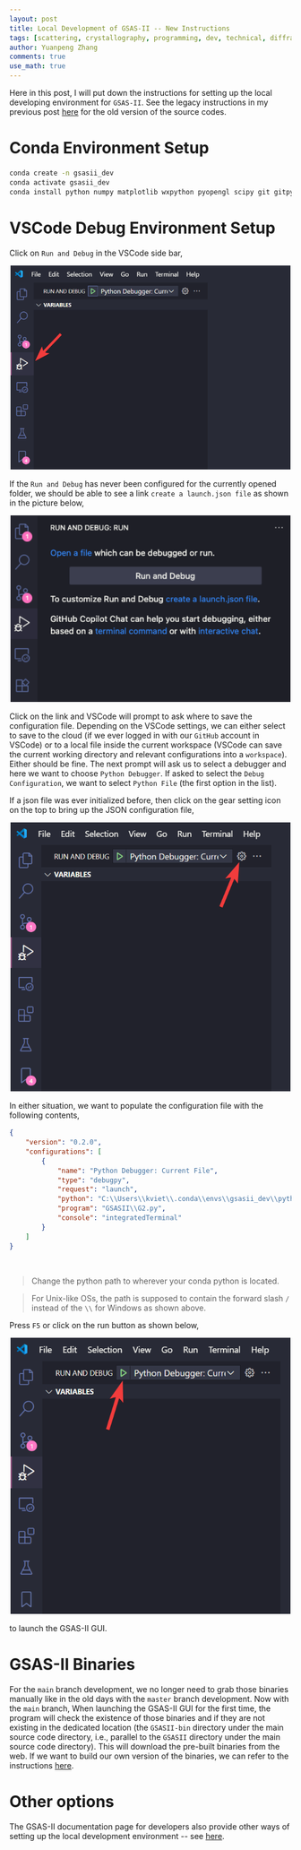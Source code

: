 ```yaml
---
layout: post
title: Local Development of GSAS-II -- New Instructions
tags: [scattering, crystallography, programming, dev, technical, diffraction]
author: Yuanpeng Zhang
comments: true
use_math: true
---
```


Here in this post, I will put down the instructions for setting up the local developing environment for `GSAS-II`. See the legacy instructions in my previous post [here]() for the old version of the source codes.

Conda Environment Setup
===

```bash
conda create -n gsasii_dev
conda activate gsasii_dev
conda install python numpy matplotlib wxpython pyopengl scipy git gitpython PyCifRW pillow conda requests hdf5 h5py imageio zarr xmltodict pybaselines seekpath pywin32 -c conda-forge -y
```

VSCode Debug Environment Setup
===

Click on `Run and Debug` in the VSCode side bar,

<p align='center'>
<img src="/assets/img/posts/vscode_debug.png"
   style="border:none;"
   width="500"
   alt="vscode_debug"
   title="vscode_debug" />
</p>

If the `Run and Debug` has never been configured for the currently opened folder, we should be able to see a link `create a launch.json file` as shown in the picture below,

<p align='center'>
<img src="/assets/img/posts/vscode_debug_config_init.png"
   style="border:none;"
   width="500"
   alt="vscode_debug_config_init"
   title="vscode_debug_config_init" />
</p>

Click on the link and VSCode will prompt to ask where to save the configuration file. Depending on the VSCode settings, we can either select to save to the cloud (if we ever logged in with our `GitHub` account in VSCode) or to a local file inside the current workspace (VSCode can save the current working directory and relevant configurations into a `workspace`). Either should be fine. The next prompt will ask us to select a debugger and here we want to choose `Python Debugger`. If asked to select the `Debug Configuration`, we want to select `Python File` (the first option in the list).

If a json file was ever initialized before, then click on the gear setting icon on the top to bring up the JSON configuration file,

<p align='center'>
<img src="/assets/img/posts/vscode_debug_config.png"
   style="border:none;"
   width="500"
   alt="vscode_debug_config"
   title="vscode_debug_config" />
</p>

In either situation, we want to populate the configuration file with the following contents,

```json
{
    "version": "0.2.0",
    "configurations": [
        {
            "name": "Python Debugger: Current File",
            "type": "debugpy",
            "request": "launch",
            "python": "C:\\Users\\kviet\\.conda\\envs\\gsasii_dev\\python",
            "program": "GSASII\\G2.py",
            "console": "integratedTerminal"
        }
    ]
}
```

<br>

> Change the python path to wherever your conda python is located.

> For Unix-like OSs, the path is supposed to contain the forward slash `/` instead of the `\\` for Windows as shown above.

Press `F5` or click on the run button as shown below,

<p align='center'>
<img src="/assets/img/posts/vscode_debug_run.png"
   style="border:none;"
   width="500"
   alt="vscode_debug_run"
   title="vscode_debug_run" />
</p>

to launch the GSAS-II GUI.

GSAS-II Binaries
===

For the `main` branch development, we no longer need to grab those binaries manually like in the old days with the `master` branch development. Now with the `main` branch, When launching the GSAS-II GUI for the first time, the program will check the existence of those binaries and if they are not existing in the dedicated location (the `GSASII-bin` directory under the main source code directory, i.e., parallel to the `GSASII` directory under the main source code directory). This will download the pre-built binaries from the web. If we want to build our own version of the binaries, we can refer to the instructions [here](https://advancedphotonsource.github.io/GSAS-II-tutorials/compile.html).

Other options
===

The GSAS-II documentation page for developers also provide other ways of setting up the local development environment -- see [here](https://advancedphotonsource.github.io/GSAS-II-tutorials/install_dev.html#using-pixi-to-install-gsas-ii).